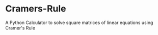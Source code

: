 # Cramers-Rule
A Python Calculator to solve square matrices of linear equations using Cramer's Rule
